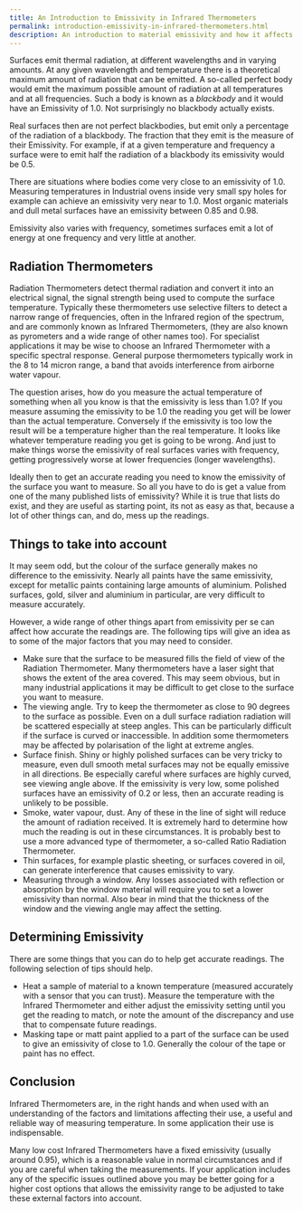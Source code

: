 ```yaml
---
title: An Introduction to Emissivity in Infrared Thermometers
permalink: introduction-emissivity-in-infrared-thermometers.html
description: An introduction to material emissivity and how it affects measurement using an infrared thermometer or radiation thermometer.
---
```

<p>Surfaces emit thermal radiation, at different wavelengths and in varying amounts. At any given wavelength and temperature there is a theoretical maximum amount of radiation that can be emitted. A so-called perfect body would emit the maximum possible amount of radiation at all temperatures and at all frequencies. Such a body is known as a <em>blackbody</em> and it would have an Emissivity of 1.0. Not surprisingly no blackbody actually exists.</p><p>Real surfaces then are not perfect blackbodies, but emit only a percentage of the radiation of a blackbody. The fraction that they emit is the measure of their Emissivity. For example, if at a given temperature and frequency a surface were to emit half the radiation of a blackbody its emissivity would be 0.5.</p><p>There are situations where bodies come very close to an emissivity of 1.0. Measuring temperatures in Industrial ovens inside very small spy holes for example can achieve an emissivity very near to 1.0. Most organic materials and dull metal surfaces have an emissivity between 0.85 and 0.98.</p><p>Emissivity also varies with frequency, sometimes surfaces emit a lot of energy at one frequency and very little at another.</p><h2>Radiation Thermometers</h2><p>Radiation Thermometers detect thermal radiation and convert it into an electrical signal, the signal strength being used to compute the surface temperature. Typically these thermometers use selective filters to detect a narrow range of frequencies, often in the Infrared region of the spectrum, and are commonly known as Infrared Thermometers, (they are also known as pyrometers and a wide range of other names too). For specialist applications it may be wise to choose an Infrared Thermometer with a specific spectral response. General purpose thermometers typically work in the 8 to 14 micron range, a band that avoids interference from airborne water vapour.</p><p>The question arises, how do you measure the actual temperature of something when all you know is that the emissivity is less than 1.0? If you measure assuming the emissivity to be 1.0 the reading you get will be lower than the actual temperature. Conversely if the emissivity is too low the result will be a temperature higher than the real temperature. It looks like whatever temperature reading you get is going to be wrong. And just to make things worse the emissivity of real surfaces varies with frequency, getting progressively worse at lower frequencies (longer wavelengths).</p><p>Ideally then to get an accurate reading you need to know the emissivity of the surface you want to measure. So all you have to do is get a value from one of the many published lists of emissivity? While it is true that lists do exist, and they are useful as starting point, its not as easy as that, because a lot of other things can, and do, mess up the readings.</p><h2>Things to take into account</h2><p>It may seem odd, but the colour of the surface generally makes no difference to the emissivity. Nearly all paints have the same emissivity, except for metallic paints containing large amounts of aluminium. Polished surfaces, gold, silver and aluminium in particular, are very difficult to measure accurately.</p><p>However, a wide range of other things apart from emissivity per se can affect how accurate the readings are. The following tips will give an idea as to some of the major factors that you may need to consider.</p><ul><li>Make sure that the surface to be measured fills the field of view of the Radiation Thermometer. Many thermometers have a laser sight that shows the extent of the area covered. This may seem obvious, but in many industrial applications it may be difficult to get close to the surface you want to measure.</li><li>The viewing angle. Try to keep the thermometer as close to 90 degrees to the surface as possible. Even on a dull surface radiation radiation will be scattered especially at steep angles. This can be particularly difficult if the surface is curved or inaccessible. In addition some thermometers may be affected by polarisation of the light at extreme angles.</li><li>Surface finish. Shiny or highly polished surfaces can be very tricky to measure, even dull smooth metal surfaces may not be equally emissive in all directions. Be especially careful where surfaces are highly curved, see viewing angle above. If the emissivity is very low, some polished surfaces have an emissivity of 0.2 or less, then an accurate reading is unlikely to be possible.</li><li>Smoke, water vapour, dust. Any of these in the line of sight will reduce the amount of radiation received. It is extremely hard to determine how much the reading is out in these circumstances. It is probably best to use a more advanced type of thermometer, a so-called Ratio Radiation Thermometer.</li><li>Thin surfaces, for example plastic sheeting, or surfaces covered in oil, can generate interference that causes emissivity to vary.</li><li>Measuring through a window. Any losses associated with reflection or absorption by the window material will require you to set a lower emissivity than normal. Also bear in mind that the thickness of the window and the viewing angle may affect the setting.</li></ul><h2>Determining Emissivity</h2><p>There are some things that you can do to help get accurate readings. The following selection of tips should help.</p><ul><li>Heat a sample of material to a known temperature (measured accurately with a sensor that you can trust). Measure the temperature with the Infrared Thermometer and either adjust the emissivity setting until you get the reading to match, or note the amount of the discrepancy and use that to compensate future readings.</li><li>Masking tape or matt paint applied to a part of the surface can be used to give an emissivity of close to 1.0. Generally the colour of the tape or paint has no effect.</li></ul><h2>Conclusion</h2><p>Infrared Thermometers are, in the right hands and when used with an understanding of the factors and limitations affecting their use, a useful and reliable way of measuring temperature. In some application their use is indispensable.</p><p>Many low cost Infrared Thermometers have a fixed emissivity (usually around 0.95), which is a reasonable value in normal circumstances and if you are careful when taking the measurements. If your application includes any of the specific issues outlined above you may be better going for a higher cost options that allows the emissivity range to be adjusted to take these external factors into account.</p>

